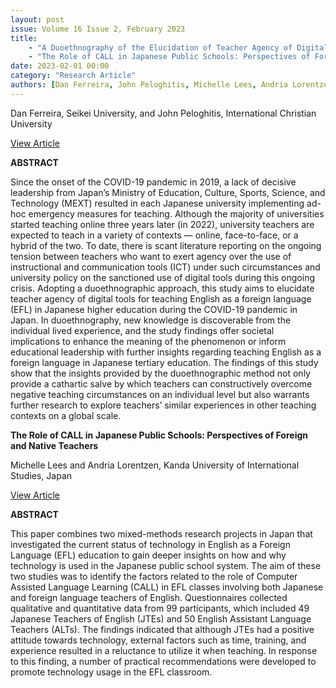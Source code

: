 ```yaml
---
layout: post
issue: Volume 16 Issue 2, February 2023
title: 
    - "A Duoethnography of the Elucidation of Teacher Agency of Digital Tools for Teaching English as a Foreign Language During the COVID-19 Pandemic in Japanese Universities"
    - "The Role of CALL in Japanese Public Schools: Perspectives of Foreign and Native Teachers"
date: 2023-02-01 00:00
category: "Research Article" 
authors: [Dan Ferreira, John Peloghitis, Michelle Lees, Andria Lorentzen]
---
```


Dan Ferreira, Seikei University, and John Peloghitis, International Christian University

[View Article](http://www.issues.accentsasia.org/issues/16-2/Ferreira_Peloghitis.pdf)

**ABSTRACT**

Since the onset of the COVID-19 pandemic in 2019, a lack of decisive leadership from Japan’s Ministry of Education, Culture, Sports, Science, and Technology (MEXT) resulted in each Japanese university implementing ad-hoc emergency measures for teaching. Although the majority of universities started teaching online three years later (in 2022), university teachers are expected to teach in a variety of contexts — online, face-to-face, or a hybrid of the two. To date, there is scant literature reporting on the ongoing tension between teachers who want to exert agency over the use of instructional and communication tools (ICT) under such circumstances and university policy on the sanctioned use of digital tools during this ongoing crisis. Adopting a duoethnographic approach, this study aims to elucidate teacher agency of digital tools for teaching English as a foreign language (EFL) in Japanese higher education during the COVID-19 pandemic in Japan. In duoethnography, new knowledge is discoverable from the individual lived experience, and the study findings offer societal implications to enhance the meaning of the phenomenon or inform educational leadership with further insights regarding teaching English as a foreign language in Japanese tertiary education. The findings of this study show that the insights provided by the duoethnographic method not only provide a cathartic salve by which teachers can constructively overcome negative teaching circumstances on an individual level but also warrants further research to explore teachers’ similar experiences in other teaching contexts on a global scale. 

**The Role of CALL in Japanese Public Schools: Perspectives of Foreign and Native Teachers**

Michelle Lees and Andria Lorentzen, Kanda University of International Studies, Japan

[View Article](http://www.issues.accentsasia.org/issues/16-2/Lees_Lorentzen.pdf)

  
**ABSTRACT**

This paper combines two mixed-methods research projects in Japan that investigated the current status of technology in English as a Foreign Language (EFL) education to gain deeper insights on how and why technology is used in the Japanese public school system. The aim of these two studies was to identify the factors related to the role of Computer Assisted Language Learning (CALL) in EFL classes involving both Japanese and foreign language teachers of English. Questionnaires collected qualitative and quantitative data from 99 participants, which included 49 Japanese Teachers of English (JTEs) and 50 English Assistant Language Teachers (ALTs). The findings indicated that although JTEs had a positive attitude towards technology, external factors such as time, training, and experience resulted in a reluctance to utilize it when teaching. In response to this finding, a number of practical recommendations were developed to promote technology usage in the EFL classroom.